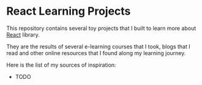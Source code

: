 # React Learning Projects

This repository contains several toy projects that I built to learn more about [React](https://reactjs.org/) library.

They are the results of several e-learning courses that I took, blogs that I read and other online resources that I found along my learning journey.

Here is the list of my sources of inspiration:
- TODO
